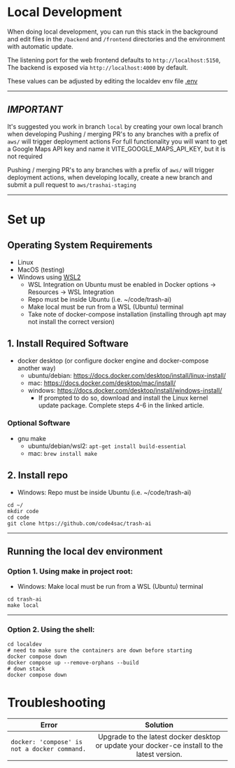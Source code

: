 # Local Development

When doing local development, you can run this stack in the background and
edit files in the `/backend` and `/frontend` directories and the environment
with automatic update.

The listening port for the web frontend defaults to `http://localhost:5150`,
The backend is exposed via `http://localhost:4000` by default.

These values can be adjusted by editing the localdev env file [.env](../localdev/.env)

---

## _*IMPORTANT*_

It's suggested you work in branch `local` by creating your own local branch when developing
Pushing / merging PR's to any branches with a prefix of `aws/` will trigger deployment actions
For full functionality you will want to get a Google Maps API key and name it VITE_GOOGLE_MAPS_API_KEY, but it is not required

Pushing / merging PR's to any branches with a prefix of `aws/` will
trigger deployment actions, when developing locally, create a new branch
and submit a pull request to `aws/trashai-staging`


---
# Set up 

## Operating System Requirements
-   Linux
-   MacOS (testing)
-   Windows using [WSL2](https://learn.microsoft.com/en-us/windows/wsl/install)
    -   WSL Integration on Ubuntu must be enabled in Docker options -> Resources -> WSL Integration
    -   Repo must be inside Ubuntu (i.e. ~/code/trash-ai)
    -   Make local must be run from a WSL (Ubuntu) terminal
    -   Take note of docker-compose installation (installing through apt may not install the correct version)

## 1. Install Required Software
-   docker desktop (or configure docker engine and docker-compose another way)
    -   ubuntu/debian: https://docs.docker.com/desktop/install/linux-install/
    -   mac: https://docs.docker.com/desktop/mac/install/
    -   windows: https://docs.docker.com/desktop/install/windows-install/
        - If prompted to do so, download and install the Linux kernel update package. Complete steps 4-6 in the linked article.  
     
### Optional Software
-   gnu make
    -   ubuntu/debian/wsl2: `apt-get install build-essential`
    -   mac: `brew install make`

## 2. Install repo
- Windows: Repo must be inside Ubuntu (i.e. ~/code/trash-ai)

```shell
cd ~/
mkdir code
cd code
git clone https://github.com/code4sac/trash-ai
```

---

## Running the local dev environment

### Option 1. Using make in project root:
-   Windows: Make local must be run from a WSL (Ubuntu) terminal
```shell
cd trash-ai
make local
```

---

### Option 2. Using the shell:
```shell
cd localdev
# need to make sure the containers are down before starting
docker compose down
docker compose up --remove-orphans --build
# down stack
docker compose down
```

# Troubleshooting

| Error | Solution |
| ---------- |:------------:| 
| `docker: 'compose' is not a docker command.` | Upgrade to the latest docker desktop or update your docker-ce install to the latest version. |
